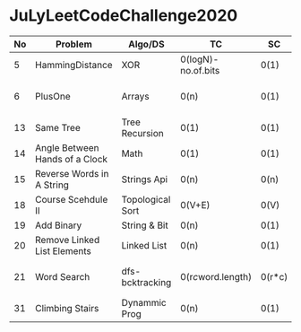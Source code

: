 # JuLyLeetCodeChallenge2020
No  | Problem | Algo/DS | TC  | SC|Vid/Expl links|Difficulty|
---|---|---|---|---|---|---|
5|HammingDistance|XOR|0(logN)-no.of.bits|0(1)|-|easy|
6|PlusOne|Arrays|0(n)|0(1)|backToBackSWE-https://www.youtube.com/watch?v=vA0t42qwKO0|easy|
13|Same Tree|Tree Recursion|0(1)|0(1)|In my notes|medium| 
14|Angle Between Hands of a Clock|Math|0(1)|0(1)|-|medium| 
15|Reverse Words in A String|Strings Api|0(n)|0(n)|-|medium|
18|Course Scehdule II |Topological Sort|0(V+E)|0(V)|My topSort Notes|medium|
19|Add Binary|String & Bit|0(n)|0(1)|-|easy|
20|Remove Linked List Elements|Linked List|0(n)|0(1)|-|easy|
21|Word Search|dfs-bcktracking|0(r*c*word.length)|0(r*c)|Kevin-https://www.youtube.com/watch?v=vYYNp0Jrdv0|medium|
31|Climbing Stairs|Dynammic Prog|0(n)|0(1)|-|Easy|

